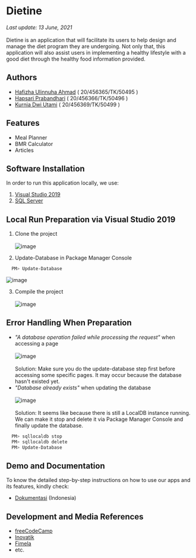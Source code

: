 
# Dietine
<em>Last update: 13 June, 2021</em><br><br>
Dietine is an application that will facilitate 
its users to help design and manage the diet program 
they are undergoing. Not only that, this application 
will also assist users in implementing a healthy 
lifestyle with a good diet through the healthy 
food information provided.

## Authors

- [Hafizha Ulinnuha Ahmad](https://github.com/hafizhaua) ( 20/456365/TK/50495 )
- [Hapsari Prabandhari](https://github.com/Hapsarip) ( 20/456366/TK/50496 )
- [Kurnia Dwi Utami](https://github.com/kurniakdu) ( 20/456369/TK/50499 )

## Features

- Meal Planner
- BMR Calculator
- Articles

## Software Installation 

In order to run this application locally, we use:
1. [Visual Studio 2019](https://visualstudio.microsoft.com/downloads/)
2. [SQL Server](https://www.microsoft.com/en-us/sql-server/sql-server-downloads)
  
## Local Run Preparation via Visual Studio 2019

1. Clone the project<br><br>
![image](https://user-images.githubusercontent.com/72615421/121808059-79bdcd80-cc89-11eb-825f-cc68624437ca.png)<br>

2. Update-Database in Package Manager Console<br>
```bash
  PM> Update-Database
```
![image](https://user-images.githubusercontent.com/72615421/121808070-86422600-cc89-11eb-8d8f-a3c9530287d4.png)<br>

3. Compile the project<br><br>
![image](https://user-images.githubusercontent.com/72615421/121808075-893d1680-cc89-11eb-8e1f-085e6674036c.png)<br>

## Error Handling When Preparation
- <em>"A database operation failed while processing the request"</em> when accessing a page<br><br>
![image](https://user-images.githubusercontent.com/72615421/121813382-649f6980-cc9e-11eb-957d-63f05b20b700.png)<br><br>
Solution: Make sure you do the update-database step first before accessing some specific pages. It may occur because the database hasn't existed yet.<br>
- <em>"Database already exists"</em> when updating the database<br><br>
![image](https://user-images.githubusercontent.com/72615421/121808369-b1794500-cc8a-11eb-97c5-c4daa373440d.png)<br><br>
Solution: It seems like because there is still a LocalDB instance running. We can make it stop and delete it via Package Manager Console and finally update the database.
```bash
  PM> sqllocaldb stop
  PM> sqllocaldb delete
  PM> Update-Database
```

## Demo and Documentation

To know the detailed step-by-step instructions on how to use our apps and its features, kindly check:
- [Dokumentasi](https://drive.google.com/file/d/13mlffrRQuRcLDuOLbUaG3V0cEgDDZaHb/view?usp=sharing) (Indonesia)

## Development and Media References
 - [freeCodeCamp](https://www.youtube.com/channel/UC8butISFwT-Wl7EV0hUK0BQ)
 - [Inovatik](https://inovatik.com/)
 - [Fimela](https://www.fimela.com/)
 - etc.
  
  
